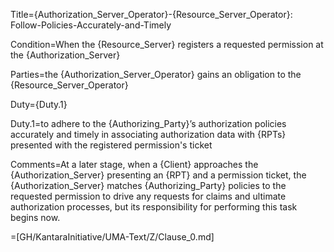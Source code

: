 Title={Authorization_Server_Operator}-{Resource_Server_Operator}: Follow-Policies-Accurately-and-Timely

Condition=When the {Resource_Server} registers a requested permission at the {Authorization_Server}

Parties=the {Authorization_Server_Operator} gains an obligation to the {Resource_Server_Operator}

Duty={Duty.1}

Duty.1=to adhere to the {Authorizing_Party}’s authorization policies accurately and timely in associating authorization data with {RPTs} presented with the registered permission's ticket

Comments=At a later stage, when a {Client} approaches the {Authorization_Server} presenting an {RPT} and a permission ticket, the {Authorization_Server} matches {Authorizing_Party} policies to the requested permission to drive any requests for claims and ultimate authorization processes, but its responsibility for performing this task begins now.

=[GH/KantaraInitiative/UMA-Text/Z/Clause_0.md]